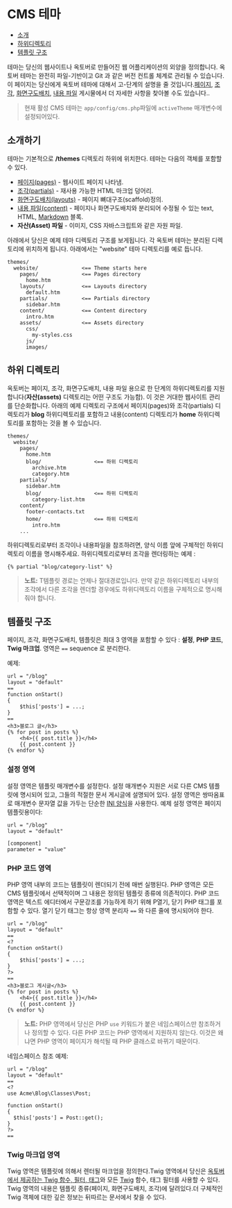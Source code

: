 # CMS 테마

- [소개](#introduction)
- [하위디렉토리](#subdirectories)
- [템플릿 구조](#structure)

테마는 당신의 웹사이트나 옥토버로 만들어진 웹 어플리케이션의 외양을 정의합니다. 옥토버 테마는 완전히 파일-기반이고 Git 과 같은 버전 컨트롤 체계로 관리될 수 있습니다. 이 페이지는 당신에게 옥토버 테마에 대해서 고-단계의 설명을 줄 것입니다.[페이지](pages), [조각](partials), [화면구도배치](layouts), [내용 파일](content) 게시물에서 더 자세한 사항을 찾아볼 수도 있습니다..

> 현재 활성 CMS 테마는 `app/config/cms.php`파일에 `activeTheme` 매개변수에 설정되어있다.

<a name="introduction" class="anchor" href="#introduction"></a>
## 소개하기

테마는 기본적으로 **/themes** 디렉토리 하위에 위치한다. 테마는 다음의 객체를 포함할 수 있다.

- [페이지(pages)](pages) - 웹사이트 페이지 나타냄.
- [조각(partials)](partials) - 재사용 가능한 HTML 마크업 덩어리.
- [화면구도배치(layouts)](layouts) - 페이지 뼈대구조(scaffold)정의.
- [내용 파일(content)](content) - 페이지나 화면구도배치와 분리되어 수정될 수 있는 text, HTML, [Markdown](http://daringfireball.net/projects/markdown/syntax) 블록.
- **자산(Asset) 파일** - 이미지, CSS 자바스크립트와 같은 자원 파일.

아래에서 당신은 예제 테마 디렉토리 구조를 보게됩니다. 각 옥토버 테마는 분리된 디렉토리에 위치하게 됩니다. 아래에서는 "website" 테마 디렉토리를 예로 듭니다.

    themes/
      website/              <== Theme starts here
        pages/              <== Pages directory
          home.htm
        layouts/            <== Layouts directory
          default.htm
        partials/           <== Partials directory
          sidebar.htm
        content/            <== Content directory
          intro.htm
        assets/             <== Assets directory
          css/
            my-styles.css
          js/
          images/

<a name="subdirectories" class="anchor" href="#subdirectories"></a>
## 하위 디렉토리

옥토버는 페이지, 조각, 화면구도배치, 내용 파일 용으로 한 단계의 하위디렉토리를 지원합니다(**자산(assets)** 디렉토리는 어떤 구조도 가능함). 이 것은 거대한 웹사이트 관리를 단순화합니다. 아래의 예제 디렉토리 구조에서 페이지(pages)와 조각(partials) 디렉토리가 **blog** 하위디렉토리를 포함하고 내용(content) 디렉토리가 **home** 하위디렉토리를 포함하는 것을 볼 수 있습니다.

    themes/
      website/
        pages/
          home.htm
          blog/                 <== 하위 디렉토리
            archive.htm
            category.htm
        partials/
          sidebar.htm
          blog/                 <== 하위 디렉토리
            category-list.htm
        content/
          footer-contacts.txt
          home/                 <== 하위 디렉토리
            intro.htm
        ...

하위디렉토리로부터 조각이나 내용파일을 참조하려면, 양식 이름 앞에 구체적인 하위디렉토리 이름을 명시해주세요. 하위디렉토리로부터 조각을 렌더링하는 예제 :

    {% partial "blog/category-list" %}

> **노트:** T템플릿 경로는 언제나 절대경로입니다. 만약 같은 하위디렉토리 내부의 조각에서 다른 조각을 렌더할 경우에도 하위디렉토리 이름을 구체적으로 명시해줘야 합니다.

<a name="structure" class="anchor" href="#structure"></a>

## 템플릿 구조

페이지, 조각, 화면구도배치, 템플릿은 최대 3 영역을 포함할 수 있다 : **설정**, **PHP 코드**, **Twig 마크업**.
영역은 `==` sequence 로 분리한다.

예제:

    url = "/blog"
    layout = "default"
    ==
    function onStart()
    {
        $this['posts'] = ...;
    }
    ==
    <h3>블로그 글</h3>
    {% for post in posts %}
        <h4>{{ post.title }}</h4>
        {{ post.content }}
    {% endfor %}

<a name="configuration-section" class="anchor" href="#configuration-section"></a>
### 설정 영역

설정 영역은 템플릿 매개변수를 설정한다. 설정 매개변수 지원은 서로 다른 CMS 템플릿에 명시되어 있고, 그들의 적절한 문서 게시글에 설명되어 있다. 설정 영역은 쌍따옴표로 매개변수 문자열 값을 가두는 단순한 [INI 양식](http://en.wikipedia.org/wiki/INI_file)을 사용한다. 예제 설정 영역은 페이지 템플릿용이다:

    url = "/blog"
    layout = "default"

    [component]
    parameter = "value"

<a name="php-section" class="anchor" href="#php-section"></a>
### PHP 코드 영역

PHP 영역 내부의 코드는 템플릿이 렌더되기 전에 매번 실행된다. PHP 영역은 모든 CMS 템플릿에서 선택적이며 그 내용은 정의된 템플릿 종류에 의존적이다. PHP 코드 영역은 텍스트 에디터에서 구문강조를 가능하게 하기 위해 P열기, 닫기 PHP 태그를 포함할 수 있다. 열기 닫기 태그는 항상 영역 분리자 `==` 와 다른 줄에 명시되어야 한다.

    url = "/blog"
    layout = "default"
    ==
    <?
    function onStart()
    {
        $this['posts'] = ...;
    }
    ?>
    ==
    <h3>블로그 게시글</h3>
    {% for post in posts %}
        <h4>{{ post.title }}</h4>
        {{ post.content }}
    {% endfor %}

> **노트:** PHP 영역에서 당신은 PHP `use` 키워드가 붙은 네임스페이스만 참조하거나 정의할 수 있다. 다른 PHP 코드는 PHP 영역에서 지원하지 않는다. 이것은 왜냐면 PHP 영역이 페이지가 해석될 때 PHP 클래스로 바뀌기 때문이다.

네임스페이스 참조 예제:

    url = "/blog"
    layout = "default"
    ==
    <?
    use Acme\Blog\Classes\Post;

    function onStart()
    {
      $this['posts'] = Post::get();
    }
    ?>
    ==

<a name="twig-section" class="anchor" href="#twig-section"></a>
### Twig 마크업 영역

Twig 영역은 템플릿에 의해서 렌터될 마크업을 정의한다.Twig 영역에서 당신은 [옥토버에서 제공하는 Twig 함수, 필터, 태그](markup)와 모든 [Twig](http://twig.sensiolabs.org/documentation) 함수, 태그 필터를 사용할 수 있다. Twig 영역의 내용은 템플릿 종류(페이지, 화면구도배치, 조각)에 달려있다.더 구체적인 Twig 객체에 대한 깊은 정보는 뒤따르는 문서에서 찾을 수 있다.
